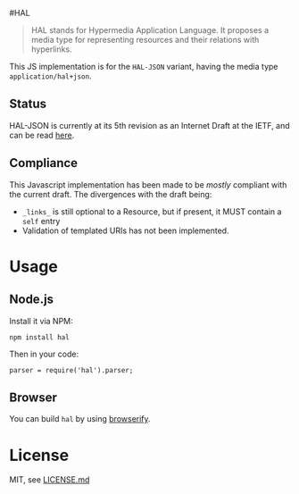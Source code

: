 #HAL

> HAL stands for Hypermedia Application Language. It proposes a media type for representing resources and their relations with hyperlinks.

This JS implementation is for the `HAL-JSON` variant, having the media type `application/hal+json`.

## Status

HAL-JSON is currently at its 5th revision as an Internet Draft at the IETF, and can be read [here](http://tools.ietf.org/html/draft-kelly-json-hal-05).

## Compliance

This Javascript implementation has been made to be _mostly_ compliant with the current draft. The divergences with the draft being:

* `_links_` is still optional to a Resource, but if present, it MUST contain a `self` entry
* Validation of templated URIs has not been implemented.

# Usage

## Node.js

Install it via NPM:

    npm install hal

Then in your code:

    parser = require('hal').parser;

## Browser

You can build `hal` by using [browserify](http://github.com/substack/node-browserify).

# License

MIT, see [LICENSE.md](xcambar/hal/LICENSE.md)




